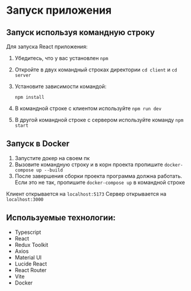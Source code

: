 # Запуск приложения

## Запуск используя командную строку

Для запуска React приложения:

1. Убедитесь, что у вас установлен `npm`
2. Откройте в двух командный строках директории `cd client` и `cd server`
3. Установите зависимости командой:

   ```
   npm install
   ```
4. В командной строке с клиентом используйте `npm run dev`
5. В другой командной строке c сервером используйте команду `npm start` 

## Запуск в Docker

1. Запустите докер на своем пк
2. Вызовите командную строку и в корн проекта пропишите `docker-compose up --build`
3. После завершения сборки проекта программа должна работать. Если это не так, пропишите `docker-compose up` в командной строке

Клиент открывается на `localhost:5173`
Сервер открывается на `localhost:3000` 

## Используемые технологии:
- Typescript
- React
- Redux Toolkit
- Axios
- Material UI
- Lucide React
- React Router
- Vite
- Docker
